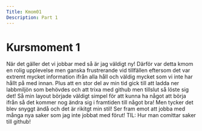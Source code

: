 ```yaml
---
Title: Kmom01
Description: Part 1
---
```


Kursmoment 1
==================

När det gäller det vi jobbar med så är jag väldigt ny! Därför var detta kmom en rolig upplevelse men ganska frustrerande vid tillfällen eftersom det var extremt mycket information ifrån alla håll och väldig mycket som vi inte har hållt på med innan. Plus att en stor del av min tid gick till att ladda ner labbmiljön som behövdes och att trixa med github men tillslut så löste sig det! Så min layout började väldigt simpel för att kunna ha något att börja ifrån så det kommer nog ändra sig i framtiden till något bra! Men tycker det blev snyggt ändå och det är rikitgt min stil! Ser fram emot att jobba med många nya saker som jag inte jobbat med förut!
TIL: Hur man comittar saker till github!

